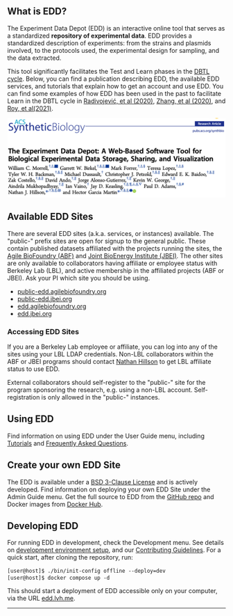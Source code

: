 ## What is EDD?

The Experiment Data Depot (EDD) is an interactive online tool that serves as a
standardized **repository of experimental data**. EDD provides a standardized
description of experiments: from the strains and plasmids involved, to the
protocols used, the experimental design for sampling, and the data extracted.

This tool significantly facilitates the Test and Learn phases in the
[DBTL cycle][1]. Below, you can find a publication describing EDD, the
available EDD services, and tutorials that explain how to get an account and
use EDD. You can find some examples of how EDD has been used in the past to
facilitate Learn in the DBTL cycle in [Radivojević, et al (2020)][2],
[Zhang, et al (2020)][3], and [Roy, et al(2021)][4].

[![Image of EDD Publication title and authors; click to open][5]][6]

## Available EDD Sites

There are several EDD sites (a.k.a. services, or instances) available. The
"public-" prefix sites are open for signup to the general public. These contain
published datasets affiliated with the projects running the sites, the
[Agile BioFoundry (ABF)](https://agilebiofoundry.org/) and
[Joint BioEnergy Institute (JBEI)](https://www.jbei.org/). The other sites are
only available to collaborators having affiliate or employee status with
Berkeley Lab (LBL), and active membership in the affiliated projects (ABF or
JBEI). Ask your PI which site you should be using.

-   [public-edd.agilebiofoundry.org](https://public-edd.agilebiofoundry.org/)
-   [public-edd.jbei.org](https://public-edd.jbei.org/)
-   [edd.agilebiofoundry.org](https://edd.agilebiofoundry.org/)
-   [edd.jbei.org](https://edd.jbei.org/)

### Accessing EDD Sites

If you are a Berkeley Lab employee or affiliate, you can log into any of the
sites using your LBL LDAP credentials. Non-LBL collaborators within the ABF or
JBEI programs should contact [Nathan Hillson](mailto:NJHillson@lbl.gov) to get
LBL affiliate status to use EDD.

External collaborators should self-register to the "public-" site for the
program sponsoring the research, e.g. using a non-LBL account.
Self-registration is only allowed in the "public-" instances.

## Using EDD

Find information on using EDD under the User Guide menu, including
[Tutorials](Tutorials.md) and [Frequently Asked Questions](FAQ.md).

## Create your own EDD Site

The EDD is available under a [BSD 3-Clause License](License.md) and is actively
developed. Find information on deploying your own EDD Site under the Admin
Guide menu. Get the full source to EDD from the
[GitHub repo](https://github.com/JBEI/edd) and Docker images from
[Docker Hub](https://hub.docker.com/r/jbei/edd-core).

## Developing EDD

For running EDD in development, check the Development menu. See details on
[development environment setup](Developer_Setup.md), and our
[Contributing Guidelines](Contributing.md). For a quick start, after cloning
the repository, run:

```shell-session
[user@host]$ ./bin/init-config offline --deploy=dev
[user@host]$ docker compose up -d
```

This should start a deployment of EDD accessible only on your computer, via the
URL [edd.lvh.me](http://edd.lvh.me/).

---

[1]: https://www.sciencedirect.com/science/article/pii/S0092867416300708
[2]: https://www.nature.com/articles/s41467-020-18008-4
[3]: https://www.nature.com/articles/s41467-020-17910-1
[4]: https://www.frontiersin.org/articles/10.3389/fbioe.2021.612893/full
[5]: img/morrell_2017.png
[6]: https://pubs.acs.org/doi/abs/10.1021/acssynbio.7b00204
